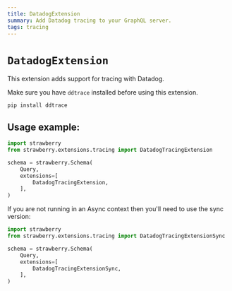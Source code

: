 ```yaml
---
title: DatadogExtension
summary: Add Datadog tracing to your GraphQL server.
tags: tracing
---
```


# `DatadogExtension`

This extension adds support for tracing with Datadog.

<Note>

Make sure you have `ddtrace` installed before using this extension.

```
pip install ddtrace
```

</Note>

## Usage example:

```python
import strawberry
from strawberry.extensions.tracing import DatadogTracingExtension

schema = strawberry.Schema(
    Query,
    extensions=[
        DatadogTracingExtension,
    ],
)
```

<Note>

If you are not running in an Async context then you'll need to use the sync
version:

```python
import strawberry
from strawberry.extensions.tracing import DatadogTracingExtensionSync

schema = strawberry.Schema(
    Query,
    extensions=[
        DatadogTracingExtensionSync,
    ],
)
```

</Note>
